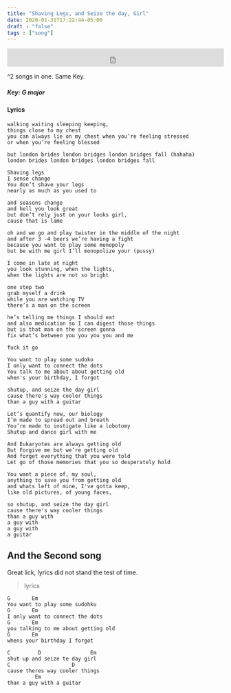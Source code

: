 ```yaml
---
title: "Shaving Legs, and Seize the day, Girl"
date: 2020-01-31T17:22:44-05:00
draft : "false"
tags : ["song"]
---
```


<iframe style="border: 0; width: 100%; height: 42px;" src="https://bandcamp.com/EmbeddedPlayer/album=1143358609/size=small/bgcol=ffffff/linkcol=0687f5/track=433953239/transparent=true/" seamless><a href="https://michaelbetts.bandcamp.com/album/songs-part-1">Songs, Part 1 by Michael Betts</a></iframe>

^2 songs in one. Same Key.

<!--more-->

##### Key: G major

#### Lyrics

```
walking waiting sleeping keeping,
things close to my chest
you can always lie on my chest when you’re feeling stressed
or when you’re feeling blessed

but london brides london bridges london bridges fall (hahaha)
london brides london bridges london bridges fall

Shaving legs
I sense change
You don’t shave your legs
nearly as much as you used to

and seasons change
and hell you look great
but don’t rely just on your looks girl,
cause that is lame

oh and we go and play twister in the middle of the night
and after 3 -4 beers we’re having a fight
because you want to play some monopoly
but be with me girl I’ll monopolize your (pussy)

I come in late at night
you look stunning, when the lights,
when the lights are not so bright

one step two
grab myself a drink
while you are watching TV
there’s a man on the screen

he’s telling me things I should eat
and also medication so I can digest those things
but is that man on the screen gonna
fix what’s between you you you you and me

fuck it go

You want to play some sudoko
I only want to connect the dots
You talk to me about about getting old
when's your birthday, I forgot

shutup, and seize the day girl
cause there's way cooler things
than a guy with a guitar

Let’s quantify now, our biology
I’m made to spread out and breath
You’re made to instigate like a lobotomy
Shutup and dance girl with me

And Eukaryotes are always getting old
But Forgive me but we’re getting old
And forget everything that you were told
Let go of those memories that you so desperately hold

You want a piece of, my soul,
anything to save you from getting old
and whats left of mine, I've gotta keep,
like old pictures, of young faces,

so shutup, and seize the day girl
cause there's way cooler things
than a guy with
a guy with
a guy with
a guitar

```

## And the Second song

Great lick, lyrics did not stand the test of time.

<!--more-->

> lyrics

```
G       Em
You want to play some sudohku
G       Em
I only want to connect the dots
G       Em
you talking to me about getting old
G       Em
whens your birthday I forgot

C         D                Em
shut up and seize te day girl
C                    D                
cause theres way cooler things
         Em
than a guy with a guitar

```

<!--
♩     Musical quarter note     &#9833;
♪     Musical eighth note      &#9834;
♫     Musical single bar note  &#9835;
♬     Musical double bar note  &#9836;
𝄪     Double sharp note                  &#119082;
𝄆     Musical Symbol Left Repeat Sign    &#x1D106;
𝄇     Musical Symbol Right Repeat Sign   &#x1D107;
𝄈     Musical Symbol Repeat Dots         &#x1D108;
𝄐     Musical Symbol Fermata             &#x1D110;
𝄑     Musical Symbol Fermata Below       &#x1D111;
𝄒     Musical Symbol Breath Mark         &#x1D112;
𝆒     Musical Symbol Crescendo           &#x1D192;
𝆓     Musical Symbol Decrescendo         &#x1D193;
𝄫     Double flat note                   &#119083;
𝄞     G clef     &#119070;
𝄢     F clef     &#119074;
𝄡     C clef     &#119073; -->
